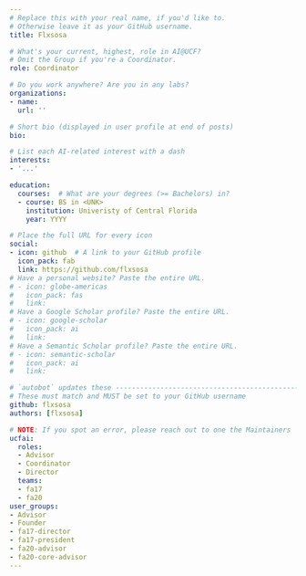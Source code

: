 ```yaml
---
# Replace this with your real name, if you'd like to.
# Otherwise leave it as your GitHub username.
title: Flxsosa

# What's your current, highest, role in AI@UCF?
# Omit the Group if you're a Coordinator.
role: Coordinator

# Do you work anywhere? Are you in any labs?
organizations:
- name:
  url: ''

# Short bio (displayed in user profile at end of posts)
bio:

# List each AI-related interest with a dash
interests:
- '...'

education:
  courses:  # What are your degrees (>= Bachelors) in?
  - course: BS in <UNK>
    institution: Univeristy of Central Florida
    year: YYYY

# Place the full URL for every icon
social:
- icon: github  # A link to your GitHub profile
  icon_pack: fab
  link: https://github.com/flxsosa
# Have a personal website? Paste the entire URL.
# - icon: globe-americas
#   icon_pack: fas
#   link: 
# Have a Google Scholar profile? Paste the entire URL.
# - icon: google-scholar
#   icon_pack: ai
#   link: 
# Have a Semantic Scholar profile? Paste the entire URL.
# - icon: semantic-scholar
#   icon_pack: ai
#   link: 

# `autobot` updates these ----------------------------------------------------
# These must match and MUST be set to your GitHub username
github: flxsosa
authors: [flxsosa]

# NOTE: If you spot an error, please reach out to one the Maintainers
ucfai:
  roles:
  - Advisor
  - Coordinator
  - Director
  teams:
  - fa17
  - fa20
user_groups:
- Advisor
- Founder
- fa17-director
- fa17-president
- fa20-advisor
- fa20-core-advisor
---
```

